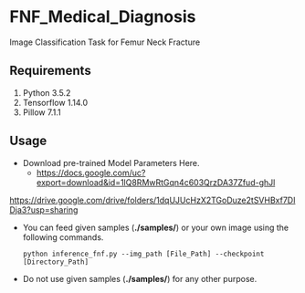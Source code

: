 # FNF_Medical_Diagnosis
Image Classification Task for Femur Neck Fracture


Requirements
------------
1. Python 3.5.2
2. Tensorflow 1.14.0
3. Pillow 7.1.1

Usage
-----
* Download pre-trained Model Parameters Here.
  * https://docs.google.com/uc?export=download&id=1lQ8RMwRtGqn4c603QrzDA37Zfud-ghJl

https://drive.google.com/drive/folders/1dqUJUcHzX2TGoDuze2tSVHBxf7DIDja3?usp=sharing

* You can feed given samples (__./samples/__) or your own image using the following commands.

      python inference_fnf.py --img_path [File_Path] --checkpoint [Directory_Path]

* Do not use given samples (__./samples/__) for any other purpose.
